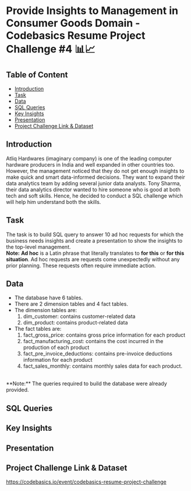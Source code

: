 # Provide Insights to Management in Consumer Goods Domain - Codebasics Resume Project Challenge #4 📊📈

## Table of Content
* [Introduction]()
* [Task]()
* [Data]()
* [SQL Queries]()
* [Key Insights]()
* [Presentation]()
* [Project Challenge Link & Dataset](#project-challenge-link--dataset)

## Introduction

Atliq Hardwares (imaginary company) is one of the leading computer hardware producers in India and well expanded in other countries too.
However, the management noticed that they do not get enough insights to make quick and smart data-informed decisions. They want to expand their data analytics team by adding several junior data analysts. Tony Sharma, their data analytics director wanted to hire someone who is good at both tech and soft skills. Hence, he decided to conduct a SQL challenge which will help him understand both the skills.

## Task
The task is to build SQL query to answer 10 ad hoc requests for which the business needs insights and create a presentation to show the insights to the top-level management.<br>
**Note:** **Ad hoc** is a Latin phrase that literally translates to **for this** or **for this situation**. Ad hoc requests are requests come unexpectedly without any prior planning. These requests often require immediate action.

## Data

* The database have 6 tables.
* There are 2 dimension tables and 4 fact tables.
* The dimension tables are:
  1. dim_customer: contains customer-related data
  2. dim_product: contains product-related data
* The fact tables are:
  1. fact_gross_price: contains gross price information for each product
  2. fact_manufacturing_cost: contains the cost incurred in the production of each product
  3. fact_pre_invoice_deductions: contains pre-invoice deductions information for each product
  4. fact_sales_monthly: contains monthly sales data for each product.
<br>
**Note:** The queries required to build the database were already provided.

## SQL Queries
## Key Insights
## Presentation

## Project Challenge Link & Dataset
https://codebasics.io/event/codebasics-resume-project-challenge
